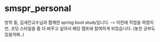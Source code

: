 # smspr_personal

방학 중, 김세진교수님과 함께한 spring boot study입니다. -> 이전에 작업을 하였지만, 코딩 스타일을 좀 더 바꾸고 싶어서 해당 캠프에 참여하게 되었습니다. (놓친 공부도 있을까봐..)
